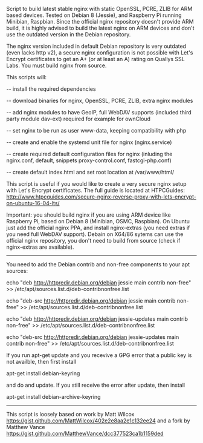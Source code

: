 Script to build latest stable nginx with static OpenSSL, PCRE, ZLIB for ARM based devices. Tested on Debian 8 (Jessie), and Raspberry Pi running Minibian, Raspbian. Since the official nginx repository doesn't provide ARM build, it is highly advised to build the latest nginx on ARM devices and don't use the outdated version in the Debian repository.

The nginx version included in default Debian repository is very outdated (even lacks http v2), a secure nginx configuration is not possible with Let's Encrypt certificates to get an A+ (or at least an A) rating on Quallys SSL Labs. You must build nginx from source.

This scripts will:

-- install the required dependencies

-- download binaries for nginx, OpenSSL, PCRE, ZLIB, extra nginx modules

-- add nginx modules to have GeoIP, full WebDAV supports (included third party module dav-ext) required for example for ownCloud

-- set nginx to be run as user www-data, keeping compatibility with php

-- create and enable the systemd unit file for nginx (nginx.service)

-- create required default configuration files for nginx (inluding the nginx.conf, default, snippets proxy-control.conf, fastcgi-php.conf)

-- create default index.html and set root location at /var/www/html/


This script is useful if you would like to create a very secure nginx setup with Let's Encrypt certificates. The full guide is located at HTPCGuides: http://www.htpcguides.com/secure-nginx-reverse-proxy-with-lets-encrypt-on-ubuntu-16-04-lts/

Important: you should build nginx if you are using ARM device like Raspberry Pi, based on Debian 8 (Minibian, OSMC, Raspbian). On Ubuntu just add the official nginx PPA, and install nginx-extras (you need extras if you need full WebDAV support). Debain on X64/86 sytems can use the official nginx repository, you don't need to build from source (check if nginx-extras are available).

***
You need to add the Debian contrib and non-free components to your apt sources:

echo "deb http://httpredir.debian.org/debian jessie main contrib non-free" >> /etc/apt/sources.list.d/deb-contribnonfree.list

echo "deb-src http://httpredir.debian.org/debian jessie main contrib non-free" >> /etc/apt/sources.list.d/deb-contribnonfree.list

echo "deb http://httpredir.debian.org/debian jessie-updates main contrib non-free" >> /etc/apt/sources.list.d/deb-contribnonfree.list

echo "deb-src http://httpredir.debian.org/debian jessie-updates main contrib non-free" >> /etc/apt/sources.list.d/deb-contribnonfree.list

If you run apt-get update and you recevive a GPG error that a public key is not availble, then first install

apt-get install debian-keyring

and do and update. If you still receive the error after update, then install

apt-get install debian-archive-keyring

***

This script is loosely based on work by Matt Wilcox https://gist.github.com/MattWilcox/402e2e8aa2e1c132ee24 and a fork by Matthew Vance https://gist.github.com/MatthewVance/dcc377523ca1b1159ded
